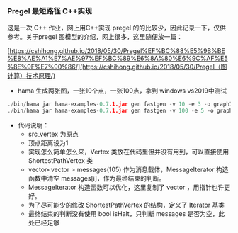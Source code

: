 ### Pregel 最短路径 C++实现

这是一次 C++ 作业，网上用C++实现 pregel 的的比较少，因此记录一下，仅供参考。关于pregel 图模型的介绍，网上很多，这里随便放一篇：

 [https://cshihong.github.io/2018/05/30/Pregel%EF%BC%88%E5%9B%BE%E8%AE%A1%E7%AE%97%EF%BC%89%E6%8A%80%E6%9C%AF%E5%8E%9F%E7%90%86/](https://cshihong.github.io/2018/05/30/Pregel（图计算）技术原理/) 

* hama 生成两张图，一张10个点，一张100点，拿到 windows  vs2019中测试

```c++
./bin/hama jar hama-examples-0.7.1.jar gen fastgen -v 10 -e 3 -o graph10.txt  
./bin/hama jar hama-examples-0.7.1.jar gen fastgen -v 100 -e 5 -o graph100.txt
```

* 代码说明：
  * src_vertex 为原点
  * 顶点距离设为1
  * 实现怎么简单怎么来，Vertex 类放在代码里但并没有用到，可以直接使用 ShortestPathVertex 类
  * vector<vector<int> > messages(105) 作为消息载体，MessageIterator 构造函数中清空 messages[i]，作为最终结束的判断。
  * MessageIterator 构造函数可以优化，这里复制了 vector<int> ，用指针也许更好。
  * 为了尽可能少的修改 ShortestPathVertex 的结构，定义了 Iterator 基类
  * 最终结束的判断没有使用 bool isHalt，只判断 messages 是否为空，此处已经足够
